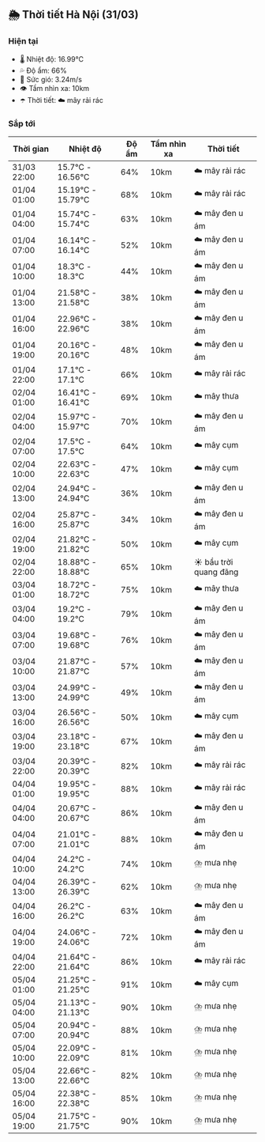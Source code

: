 ## 🌦️ Thời tiết Hà Nội (31/03)

### Hiện tại

- 🌡️ Nhiệt độ: 16.99℃
- 💦 Độ ẩm: 66%
- 💨 Sức gió: 3.24m/s
- 👁️ Tầm nhìn xa: 10km
- ☂️ Thời tiết: ☁️ mây rải rác

### Sắp tới

| Thời gian | Nhiệt độ | Độ ẩm | Tầm nhìn xa | Thời tiết |
| --- | --- | --- | --- | --- |
| 31/03 22:00 | 15.7℃ - 16.56℃ | 64% | 10km | ☁️ mây rải rác |
| 01/04 01:00 | 15.19℃ - 15.79℃ | 68% | 10km | ☁️ mây rải rác |
| 01/04 04:00 | 15.74℃ - 15.74℃ | 63% | 10km | ☁️ mây đen u ám |
| 01/04 07:00 | 16.14℃ - 16.14℃ | 52% | 10km | ☁️ mây đen u ám |
| 01/04 10:00 | 18.3℃ - 18.3℃ | 44% | 10km | ☁️ mây đen u ám |
| 01/04 13:00 | 21.58℃ - 21.58℃ | 38% | 10km | ☁️ mây đen u ám |
| 01/04 16:00 | 22.96℃ - 22.96℃ | 38% | 10km | ☁️ mây đen u ám |
| 01/04 19:00 | 20.16℃ - 20.16℃ | 48% | 10km | ☁️ mây đen u ám |
| 01/04 22:00 | 17.1℃ - 17.1℃ | 66% | 10km | ☁️ mây rải rác |
| 02/04 01:00 | 16.41℃ - 16.41℃ | 69% | 10km | ☁️ mây thưa |
| 02/04 04:00 | 15.97℃ - 15.97℃ | 70% | 10km | ☁️ mây đen u ám |
| 02/04 07:00 | 17.5℃ - 17.5℃ | 64% | 10km | ☁️ mây cụm |
| 02/04 10:00 | 22.63℃ - 22.63℃ | 47% | 10km | ☁️ mây cụm |
| 02/04 13:00 | 24.94℃ - 24.94℃ | 36% | 10km | ☁️ mây đen u ám |
| 02/04 16:00 | 25.87℃ - 25.87℃ | 34% | 10km | ☁️ mây đen u ám |
| 02/04 19:00 | 21.82℃ - 21.82℃ | 50% | 10km | ☁️ mây cụm |
| 02/04 22:00 | 18.88℃ - 18.88℃ | 65% | 10km | ☀️ bầu trời quang đãng |
| 03/04 01:00 | 18.72℃ - 18.72℃ | 75% | 10km | ☁️ mây thưa |
| 03/04 04:00 | 19.2℃ - 19.2℃ | 79% | 10km | ☁️ mây đen u ám |
| 03/04 07:00 | 19.68℃ - 19.68℃ | 76% | 10km | ☁️ mây đen u ám |
| 03/04 10:00 | 21.87℃ - 21.87℃ | 57% | 10km | ☁️ mây đen u ám |
| 03/04 13:00 | 24.99℃ - 24.99℃ | 49% | 10km | ☁️ mây đen u ám |
| 03/04 16:00 | 26.56℃ - 26.56℃ | 50% | 10km | ☁️ mây cụm |
| 03/04 19:00 | 23.18℃ - 23.18℃ | 67% | 10km | ☁️ mây đen u ám |
| 03/04 22:00 | 20.39℃ - 20.39℃ | 82% | 10km | ☁️ mây rải rác |
| 04/04 01:00 | 19.95℃ - 19.95℃ | 88% | 10km | ☁️ mây rải rác |
| 04/04 04:00 | 20.67℃ - 20.67℃ | 86% | 10km | ☁️ mây đen u ám |
| 04/04 07:00 | 21.01℃ - 21.01℃ | 88% | 10km | ☁️ mây đen u ám |
| 04/04 10:00 | 24.2℃ - 24.2℃ | 74% | 10km | ⛈️ mưa nhẹ |
| 04/04 13:00 | 26.39℃ - 26.39℃ | 62% | 10km | ⛈️ mưa nhẹ |
| 04/04 16:00 | 26.2℃ - 26.2℃ | 63% | 10km | ☁️ mây đen u ám |
| 04/04 19:00 | 24.06℃ - 24.06℃ | 72% | 10km | ☁️ mây đen u ám |
| 04/04 22:00 | 21.64℃ - 21.64℃ | 86% | 10km | ☁️ mây rải rác |
| 05/04 01:00 | 21.25℃ - 21.25℃ | 91% | 10km | ☁️ mây cụm |
| 05/04 04:00 | 21.13℃ - 21.13℃ | 90% | 10km | ⛈️ mưa nhẹ |
| 05/04 07:00 | 20.94℃ - 20.94℃ | 88% | 10km | ⛈️ mưa nhẹ |
| 05/04 10:00 | 22.09℃ - 22.09℃ | 81% | 10km | ⛈️ mưa nhẹ |
| 05/04 13:00 | 22.66℃ - 22.66℃ | 82% | 10km | ⛈️ mưa nhẹ |
| 05/04 16:00 | 22.38℃ - 22.38℃ | 85% | 10km | ⛈️ mưa nhẹ |
| 05/04 19:00 | 21.75℃ - 21.75℃ | 90% | 10km | ⛈️ mưa nhẹ |
